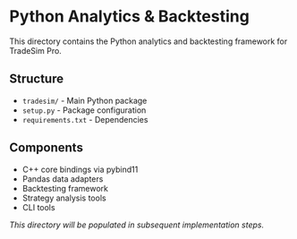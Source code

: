 # Python Analytics & Backtesting

This directory contains the Python analytics and backtesting framework for TradeSim Pro.

## Structure

- `tradesim/` - Main Python package
- `setup.py` - Package configuration
- `requirements.txt` - Dependencies

## Components

- C++ core bindings via pybind11
- Pandas data adapters
- Backtesting framework
- Strategy analysis tools
- CLI tools

_This directory will be populated in subsequent implementation steps._
